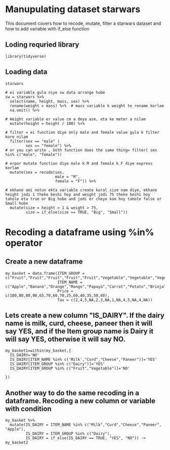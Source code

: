 
# Manupulating dataset starwars
This document covers how to recode, mutate, filter a starwars dataset and how to add variable with if_else function

## Loding requried library
```
library(tidyverse)
```
## Loading data
```
starwars
```


```
# ei variable gula niye sw data arrange hobe
sw = starwars %>%
  select(name, height, mass, sex) %>% 
  rename(weight = mass) %>%  # mass variable k weight te rename korlam
  na.omit() %>%
  
# Height variable er value cm a deya ase, eta ke meter a nilam
  mutate(height = height / 100) %>% 
  
# filter = ei function diye only male and female value gula k filter kore nilam  
  filter(sex == "male" |             
         sex == "female") %>%
# or you can write , both function does the same thing= filter( sex %in% c("male", "female"))
 
# erpor mutate function diye male k M and female k F diye express korlam 
  mutate(sex = recode(sex, 
                      male = "M",
                      female = "F")) %>%
  
# ekhane ami notun ekta variable create koral size nam diye, ekhane height jodi 1 theke beshi hoy and weight jodi 75 theke beshi hoy tahole eta true or Big hobe and jodi er cheye kom hoy tahole false or Small hobe
  mutate(size = height > 1 & weight > 75,
         size = if_else(size == TRUE, "Big", "Small"))
 ``` 
# Recoding a dataframe using %in% operator
## Create a new dataframe
```
my_basket = data.frame(ITEM_GROUP = c("Fruit","Fruit","Fruit","Fruit","Fruit","Vegetable","Vegetable","Vegetable","Vegetable","Dairy","Dairy","Dairy","Dairy","Dairy"), 
                       ITEM_NAME = c("Apple","Banana","Orange","Mango","Papaya","Carrot","Potato","Brinjal","Raddish","Milk","Curd","Cheese","Milk","Paneer"),
                       Price = c(100,80,80,90,65,70,60,70,25,60,40,35,50,60),
                       Tax = c(2,4,5,NA,2,3,NA,1,NA,4,5,NA,4,NA))
```

## Lets create a new column "IS_DAIRY". If the dairy name is milk, curd, cheese, paneer then it will say YES, and if the Item group name is Dairy it will say YES, otherwise it will say NO. 
```
my_basket1=within(my_basket,{
  IS_DAIRY='NO'
  IS_DAIRY[ITEM_NAME %in% c('Milk',"Curd","Cheese","Paneer")]='YES'
  IS_DAIRY[ITEM_GROUP %in% c("Dairy")]='YES'
  IS_DAIRY[ITEM_GROUP %in% c("Fruit","Vegetable")]='NO'
  
})
```
## Another way to do the same recoding in a dataframe. Recoding a new column or variable with condition
```
my_basket %>%
  mutate(IS_DAIRY = ITEM_NAME %in% c("Milk","Curd","Cheese","Paneer", "Apple"),
         IS_DAIRY = ITEM_GROUP %in% c("Dairy"),
         IS_DAIRY = if_else(IS_DAIRY == TRUE, "YES", "NO")) -> my_basket2
```
